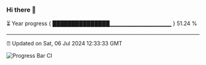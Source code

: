 ### Hi there 👋

⏳ Year progress { ███████████████▁▁▁▁▁▁▁▁▁▁▁▁▁▁▁ } 51.24 %

---

⏰ Updated on Sat, 06 Jul 2024 12:33:33 GMT

![Progress Bar CI](https://github.com/ZhaoGui/ZhaoGui/workflows/Progress%20Bar%20CI/badge.svg)
